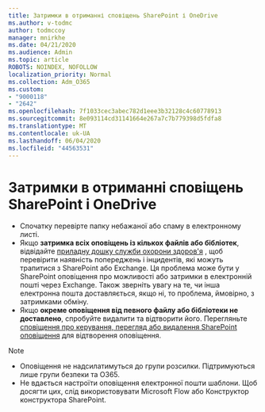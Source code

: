 ```yaml
---
title: Затримки в отриманні сповіщень SharePoint і OneDrive
ms.author: v-todmc
author: todmccoy
manager: mnirkhe
ms.date: 04/21/2020
ms.audience: Admin
ms.topic: article
ROBOTS: NOINDEX, NOFOLLOW
localization_priority: Normal
ms.collection: Adm_O365
ms.custom:
- "9000118"
- "2642"
ms.openlocfilehash: 7f1033cec3abec782d1eee3b32128c4c60778913
ms.sourcegitcommit: 8e093114cd31141664e267a7c7b779398d5fdfa8
ms.translationtype: MT
ms.contentlocale: uk-UA
ms.lasthandoff: 06/04/2020
ms.locfileid: "44563531"
---
```

# <a name="delays-in-receiving-sharepoint-and-onedrive-alerts"></a>Затримки в отриманні сповіщень SharePoint і OneDrive

- Спочатку перевірте папку небажаної або спаму в електронному листі.
- Якщо **затримка всіх оповіщень із кількох файлів або бібліотек**, відвідайте [приладну дошку служби охорони здоров'я](https://portal.office.com/adminportal/home?ref=/servicehealth) , щоб перевірити наявність попереджень і інцидентів, які можуть трапитися з SharePoint або Exchange. Ця проблема може бути у SharePoint оповіщення про можливості або затримки в електронній пошті через Exchange. Також зверніть увагу на те, чи інша електронна пошта доставляється, якщо ні, то проблема, ймовірно, з затримками обміну.
- Якщо **окреме оповіщення від певного файлу або бібліотеки не доставлено**, спробуйте видалити та відтворити його. Перегляньте [сповіщення про керування, перегляд або видалення SharePoint оповіщення](https://support.microsoft.com/office/99dfb19c-9a90-4a8c-aba1-aa8c8afb0de2) для відтворення оповіщення.

> [!NOTE]
> - Оповіщення не надсилатимуться до групи розсилки. Підтримуються лише групи безпеки та O365.
> - Не вдається настроїти оповіщення електронної пошти шаблони. Щоб досягти цих, слід використовувати Microsoft Flow або Конструктор конструктора SharePoint.
